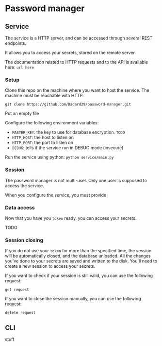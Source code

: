 # Password manager

## Service

The service is a HTTP server, and can be accessed through several REST endpoints.

It allows you to access your secrets, stored on the remote server.

The documentation related to HTTP requests and to the API is available here:
`url here`

### Setup

Clone this repo on the machine where you want to host the service. The machine must be reachable with HTTP. 
```
git clone https://github.com/Dadard29/password-manager.git
```

Put an empty file

Configure the following environment variables:
- `MASTER_KEY`: the key to use for database encryption. `TODO`
- `HTTP_HOST`: the host to listen on
- `HTTP_PORT`: the port to listen on
- `DEBUG`: tells if the service run in DEBUG mode (insecure)



Run the service using python: `python service/main.py`


### Session

The password manager is not multi-user. Only one user is supposed to access the service.

When you configure the service, you must provide

### Data access

Now that you have you `token` ready, you can access your secrets.

TODO

### Session closing

If you do not use your `token` for more than the specified time, the session will be automatically closed, and the
database unloaded. All the changes you've done to your secrets are saved and written to the disk. You'll need to create
a new session to access your secrets.

If you want to check if your session is still valid, you can use the following request:
```http request
get request
```

If you want to close the session manually, you can use the following request:
```http request
delete request
```

## CLI

stuff

